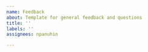 ```yaml
---
name: Feedback
about: Template for general feedback and questions
title: ''
labels: ''
assignees: npanuhin

---
```



